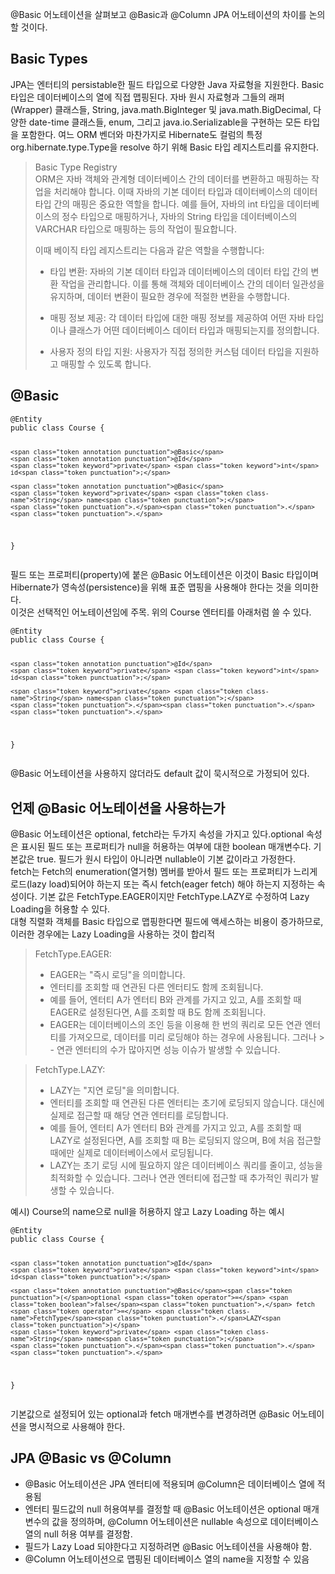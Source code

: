 <p>@Basic 어노테이션을 살펴보고 @Basic과 @Column JPA 어노테이션의 차이를 논의할 것이다.</p>
<h2 id="basic-types">Basic Types</h2>
<p>JPA는 엔터티의 persistable한 필드 타입으로 다양한 Java 자료형을 지원한다. Basic 타입은 데이터베이스의 열에 직접 맵핑된다. 자바 원시 자료형과 그들의 래퍼(Wrapper) 클래스들, String, java.math.BigInteger 및 java.math.BigDecimal, 다양한 date-time 클래스들, enum, 그리고 java.io.Serializable을 구현하는 모든 타입을 포함한다. 여느 ORM 벤더와 마찬가지로 Hibernate도 컬럼의 특정org.hibernate.type.Type을 resolve 하기 위해 Basic 타입 레지스트리를 유지한다. </p>
<blockquote>
<p>Basic Type Registry<br>
ORM은 자바 객체와 관계형 데이터베이스 간의 데이터를 변환하고 매핑하는 작업을 처리해야 합니다. 이때 자바의 기본 데이터 타입과 데이터베이스의 데이터 타입 간의 매핑은 중요한 역할을 합니다. 예를 들어, 자바의 int 타입을 데이터베이스의 정수 타입으로 매핑하거나, 자바의 String 타입을 데이터베이스의 VARCHAR 타입으로 매핑하는 등의 작업이 필요합니다.</p>
<p>이때 베이직 타입 레지스트리는 다음과 같은 역할을 수행합니다:</p>
<ul>
<li>
<p>타입 변환: 자바의 기본 데이터 타입과 데이터베이스의 데이터 타입 간의 변환 작업을 관리합니다. 이를 통해 객체와 데이터베이스 간의 데이터 일관성을 유지하며, 데이터 변환이 필요한 경우에 적절한 변환을 수행합니다.</p>
</li>
<li>
<p>매핑 정보 제공: 각 데이터 타입에 대한 매핑 정보를 제공하여 어떤 자바 타입이나 클래스가 어떤 데이터베이스 데이터 타입과 매핑되는지를 정의합니다.</p>
</li>
<li>
<p>사용자 정의 타입 지원: 사용자가 직접 정의한 커스텀 데이터 타입을 지원하고 매핑할 수 있도록 합니다.</p>
</li>
</ul>
</blockquote>
<h2 id="basic">@Basic</h2>
<pre><code class="language-java"><span class="token annotation punctuation">@Entity</span>
<span class="token keyword">public</span> <span class="token keyword">class</span> <span class="token class-name">Course</span> <span class="token punctuation">{</span>

    <span class="token annotation punctuation">@Basic</span>
    <span class="token annotation punctuation">@Id</span>
    <span class="token keyword">private</span> <span class="token keyword">int</span> id<span class="token punctuation">;</span>

    <span class="token annotation punctuation">@Basic</span>
    <span class="token keyword">private</span> <span class="token class-name">String</span> name<span class="token punctuation">;</span>
    <span class="token punctuation">.</span><span class="token punctuation">.</span><span class="token punctuation">.</span>
<span class="token punctuation">}</span></code></pre>
<p>필드 또는 프로퍼티(property)에 붙은 @Basic 어노테이션은 이것이 Basic 타입이며 Hibernate가 영속성(persistence)을 위해 표준 맵핑을 사용해야 한다는 것을 의미한다.<br>
이것은 선택적인 어노테이션임에 주목. 위의 Course 엔터티를 아래처럼 쓸 수 있다.</p>
<pre><code class="language-java"><span class="token annotation punctuation">@Entity</span>
<span class="token keyword">public</span> <span class="token keyword">class</span> <span class="token class-name">Course</span> <span class="token punctuation">{</span>

    <span class="token annotation punctuation">@Id</span>
    <span class="token keyword">private</span> <span class="token keyword">int</span> id<span class="token punctuation">;</span>

    <span class="token keyword">private</span> <span class="token class-name">String</span> name<span class="token punctuation">;</span>
    <span class="token punctuation">.</span><span class="token punctuation">.</span><span class="token punctuation">.</span>
<span class="token punctuation">}</span></code></pre>
<p>@Basic 어노테이션을 사용하지 않더라도 default 값이 묵시적으로 가정되어 있다.</p>
<h2 id="언제-basic-어노테이션을-사용하는가">언제 @Basic 어노테이션을 사용하는가</h2>
<p>@Basic 어노테이션은 optional, fetch라는 두가지 속성을 가지고 있다.optional 속성은 표시된 필드 또는 프로퍼티가 null을 허용하는 여부에 대한 boolean 매개변수다. 기본값은 true. 필드가 원시 타입이 아니라면 nullable이 기본 값이라고 가정한다.<br>
fetch는 Fetch의 enumeration(열거형) 멤버를 받아서 필드 또는 프로퍼티가 느리게 로드(lazy load)되어야 하는지 또는 즉시 fetch(eager fetch) 해야 하는지 지정하는 속성이다. 기본 값은 FetchType.EAGER이지만 FetchType.LAZY로 수정하여 Lazy Loading을 허용할 수 있다.<br>
대형 직렬화 객체를 Basic 타입으로 맵핑한다면 필드에 액세스하는 비용이 증가하므로, 이러한 경우에는 Lazy Loading을 사용하는 것이 합리적</p>
<blockquote>
<p>FetchType.EAGER:</p>
<ul>
<li>EAGER는 "즉시 로딩"을 의미합니다.</li>
<li>엔터티를 조회할 때 연관된 다른 엔터티도 함께 조회됩니다.</li>
<li>예를 들어, 엔터티 A가 엔터티 B와 관계를 가지고 있고, A를 조회할 때 EAGER로 설정된다면, A를 조회할 때 B도 함께 조회됩니다.</li>
<li>EAGER는 데이터베이스의 조인 등을 이용해 한 번의 쿼리로 모든 연관 엔터티를 가져오므로, 데이터를 미리 로딩해야 하는 경우에 사용됩니다. 그러나 &gt; - 연관 엔터티의 수가 많아지면 성능 이슈가 발생할 수 있습니다.</li>
</ul>
</blockquote>
<blockquote>
<p>FetchType.LAZY:</p>
<ul>
<li>LAZY는 "지연 로딩"을 의미합니다.</li>
<li>엔터티를 조회할 때 연관된 다른 엔터티는 초기에 로딩되지 않습니다. 대신에 실제로 접근할 때 해당 연관 엔터티를 로딩합니다.</li>
<li>예를 들어, 엔터티 A가 엔터티 B와 관계를 가지고 있고, A를 조회할 때 LAZY로 설정된다면, A를 조회할 때 B는 로딩되지 않으며, B에 처음 접근할 때에만 실제로 데이터베이스에서 로딩됩니다.</li>
<li>LAZY는 초기 로딩 시에 필요하지 않은 데이터베이스 쿼리를 줄이고, 성능을 최적화할 수 있습니다. 그러나 연관 엔터티에 접근할 때 추가적인 쿼리가 발생할 수 있습니다.</li>
</ul>
</blockquote>
<p>예시) Course의 name으로 null을 허용하지 않고 Lazy Loading 하는 예시</p>
<pre><code class="language-java"><span class="token annotation punctuation">@Entity</span>
<span class="token keyword">public</span> <span class="token keyword">class</span> <span class="token class-name">Course</span> <span class="token punctuation">{</span>
    
    <span class="token annotation punctuation">@Id</span>
    <span class="token keyword">private</span> <span class="token keyword">int</span> id<span class="token punctuation">;</span>
    
    <span class="token annotation punctuation">@Basic</span><span class="token punctuation">(</span>optional <span class="token operator">=</span> <span class="token boolean">false</span><span class="token punctuation">,</span> fetch <span class="token operator">=</span> <span class="token class-name">FetchType</span><span class="token punctuation">.</span>LAZY<span class="token punctuation">)</span>
    <span class="token keyword">private</span> <span class="token class-name">String</span> name<span class="token punctuation">;</span>
    <span class="token punctuation">.</span><span class="token punctuation">.</span><span class="token punctuation">.</span>
<span class="token punctuation">}</span></code></pre>
<p>기본값으로 설정되어 있는 optional과 fetch 매개변수를 변경하려면 @Basic 어노테이션을 명시적으로 사용해야 한다. </p>
<h2 id="jpa-basic-vs-column">JPA @Basic vs @Column</h2>
<ul>
<li>@Basic 어노테이션은 JPA 엔터티에 적용되며 @Column은 데이터베이스 열에 적용됨</li>
<li>엔터티 필드값의 null 허용여부를 결정할 때 @Basic 어노테이션은 optional 매개변수의 값을 정의하며, @Column 어노테이션은 nullable 속성으로 데이터베이스 열의 null 허용 여부를 결정함.</li>
<li>필드가 Lazy Load 되야한다고 지정하려면 @Basic 어노테이션을 사용해야 함.</li>
<li>@Column 어노테이션으로 맵핑된 데이터베이스 열의 name을 지정할 수 있음</li>
</ul>